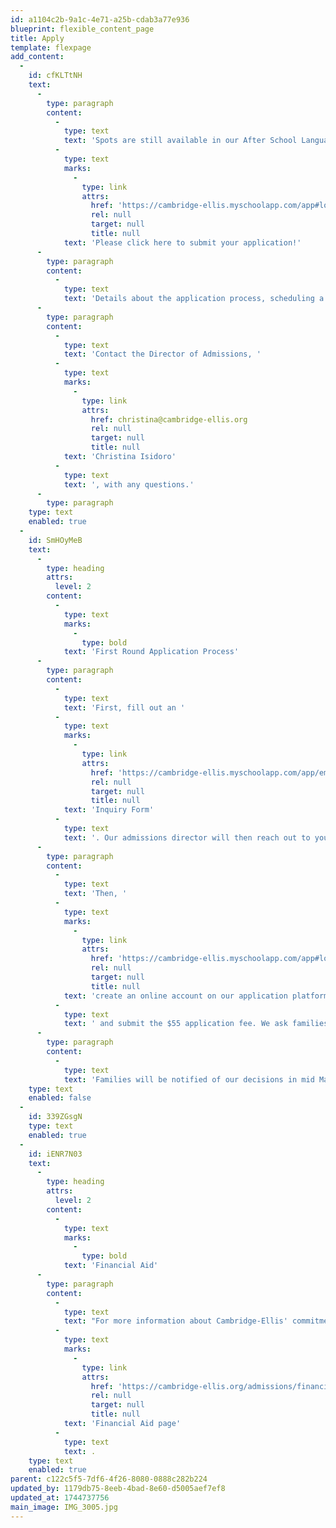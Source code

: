 ```yaml
---
id: a1104c2b-9a1c-4e71-a25b-cdab3a77e936
blueprint: flexible_content_page
title: Apply
template: flexpage
add_content:
  -
    id: cfKLTtNH
    text:
      -
        type: paragraph
        content:
          -
            type: text
            text: 'Spots are still available in our After School Language Immersion Program for the 2025-26 School Year. '
          -
            type: text
            marks:
              -
                type: link
                attrs:
                  href: 'https://cambridge-ellis.myschoolapp.com/app#login/apply'
                  rel: null
                  target: null
                  title: null
            text: 'Please click here to submit your application!'
      -
        type: paragraph
        content:
          -
            type: text
            text: 'Details about the application process, scheduling a school visit, and timeline will be emailed to you directly after submission of your application.'
      -
        type: paragraph
        content:
          -
            type: text
            text: 'Contact the Director of Admissions, '
          -
            type: text
            marks:
              -
                type: link
                attrs:
                  href: christina@cambridge-ellis.org
                  rel: null
                  target: null
                  title: null
            text: 'Christina Isidoro'
          -
            type: text
            text: ', with any questions.'
      -
        type: paragraph
    type: text
    enabled: true
  -
    id: SmHOyMeB
    text:
      -
        type: heading
        attrs:
          level: 2
        content:
          -
            type: text
            marks:
              -
                type: bold
            text: 'First Round Application Process'
      -
        type: paragraph
        content:
          -
            type: text
            text: 'First, fill out an '
          -
            type: text
            marks:
              -
                type: link
                attrs:
                  href: 'https://cambridge-ellis.myschoolapp.com/app/embed#inquiry/40349'
                  rel: null
                  target: null
                  title: null
            text: 'Inquiry Form'
          -
            type: text
            text: '. Our admissions director will then reach out to you to set up a tour and meeting (adults only) with our Director and/or Assistant Director.'
      -
        type: paragraph
        content:
          -
            type: text
            text: 'Then, '
          -
            type: text
            marks:
              -
                type: link
                attrs:
                  href: 'https://cambridge-ellis.myschoolapp.com/app#login/apply'
                  rel: null
                  target: null
                  title: null
            text: 'create an online account on our application platform'
          -
            type: text
            text: ' and submit the $55 application fee. We ask families to submit their applications before the day of their tour.'
      -
        type: paragraph
        content:
          -
            type: text
            text: 'Families will be notified of our decisions in mid March. A signed contract, accompanied by an enrollment deposit, ensures a child’s placement for the fall. When the number of applicants exceeds the number of spaces, waitlist notifications will be sent, and families will be called from the waitlist as spots become available. Current and alumni families as well as children of staff are given enrollment priority.'
    type: text
    enabled: false
  -
    id: 339ZGsgN
    type: text
    enabled: true
  -
    id: iENR7N03
    text:
      -
        type: heading
        attrs:
          level: 2
        content:
          -
            type: text
            marks:
              -
                type: bold
            text: 'Financial Aid'
      -
        type: paragraph
        content:
          -
            type: text
            text: "For more information about Cambridge-Ellis' commitment to providing financial aid and the application process, visit our "
          -
            type: text
            marks:
              -
                type: link
                attrs:
                  href: 'https://cambridge-ellis.org/admissions/financial-aid'
                  rel: null
                  target: null
                  title: null
            text: 'Financial Aid page'
          -
            type: text
            text: .
    type: text
    enabled: true
parent: c122c5f5-7df6-4f26-8080-0888c282b224
updated_by: 1179db75-8eeb-4bad-8e60-d5005aef7ef8
updated_at: 1744737756
main_image: IMG_3005.jpg
---
```

